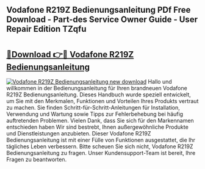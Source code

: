 ## Vodafone R219Z Bedienungsanleitung PDf Free Download - Part-des Service Owner Guide - User Repair Edition TZqfu

# <h2><a href="http://df35tux.blite.top/?on=Vodafone+R219Z+Bedienungsanleitung">🔗Download 👉🔴 Vodafone R219Z Bedienungsanleitung</a></h2>

[![Vodafone R219Z Bedienungsanleitung new download](https://i.imgur.com/lujVjoI.png)](http://df35tux.blite.top/?on=Vodafone+R219Z+Bedienungsanleitung)
Hallo und willkommen in der Bedienungsanleitung für Ihren brandneuen Vodafone R219Z Bedienungsanleitung. Dieses Handbuch wurde speziell entwickelt, um Sie mit den Merkmalen, Funktionen und Vorteilen Ihres Produkts vertraut zu machen. Sie finden Schritt-für-Schritt-Anleitungen für Installation, Verwendung und Wartung sowie Tipps zur Fehlerbehebung bei häufig auftretenden Problemen. Vielen Dank, dass Sie sich für den Markennamen entschieden haben Wir sind bestrebt, Ihnen außergewöhnliche Produkte und Dienstleistungen anzubieten. Dieser Vodafone R219Z Bedienungsanleitung ist mit einer Fülle von Funktionen ausgestattet, die Ihr tägliches Leben verbessern. Bitte scheuen Sie sich nicht, Vodafone R219Z Bedienungsanleitung zu fragen. Unser Kundensupport-Team ist bereit, Ihre Fragen zu beantworten.
